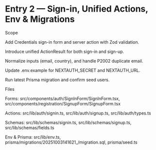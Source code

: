 # Entry 2 — Sign-in, Unified Actions, Env & Migrations

Scope

Add Credentials sign-in form and server action with Zod validation.

Introduce unified ActionResult for both sign-in and sign-up.

Normalize inputs (email, country), and handle P2002 duplicate email.

Update .env.example for NEXTAUTH_SECRET and NEXTAUTH_URL.

Run latest Prisma migration and confirm seed users.

Files

Forms: src/components/auth/SignInForm/SignInForm.tsx, src/components/registration/SignupForm/SignupForm.tsx

Actions: src/lib/auth/signin.ts, src/lib/auth/signup.ts, src/lib/auth/types.ts

Schemas: src/lib/schemas/signin.ts, src/lib/schemas/signup.ts, src/lib/schemas/fields.ts

Env & Prisma: src/lib/env.ts, prisma/migrations/20251003141621_/migration.sql, prisma/seed.ts


